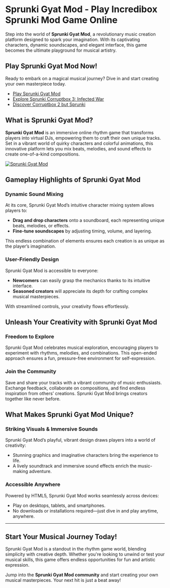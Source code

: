 # Sprunki Gyat Mod - Play Incredibox Sprunki Mod Game Online

Step into the world of **Sprunki Gyat Mod**, a revolutionary music creation platform designed to spark your imagination. With its captivating characters, dynamic soundscapes, and elegant interface, this game becomes the ultimate playground for musical artistry. 

## **Play Sprunki Gyat Mod Now!**

Ready to embark on a magical musical journey? Dive in and start creating your own masterpiece today.

- [Play Sprunki Gyat Mod](https://sprunkisinner.org/sprunki-gyat)  
- [Explore Sprunki Corruptbox 3: Infected War](https://sprunkicorruptbox.com/sprunki-corruptbox-3-infected-war)  
- [Discover Corruptbox 2 but Sprunki](https://sprunkicorruptbox.com/corruptbox-2-but-sprunki)  

## **What is Sprunki Gyat Mod?**

**Sprunki Gyat Mod** is an immersive online rhythm game that transforms players into virtual DJs, empowering them to craft their own unique tracks. Set in a vibrant world of quirky characters and colorful animations, this innovative platform lets you mix beats, melodies, and sound effects to create one-of-a-kind compositions.

[![Sprunki Gyat Mod](https://sprunkisinner.org/_nuxt/sprunki-gyat.DRuZe3Nd.webp)](https://sprunkisinner.org/sprunki-gyat)


## **Gameplay Highlights of Sprunki Gyat Mod**

### **Dynamic Sound Mixing**  
At its core, Sprunki Gyat Mod’s intuitive character mixing system allows players to:  
- **Drag and drop characters** onto a soundboard, each representing unique beats, melodies, or effects.  
- **Fine-tune soundscapes** by adjusting timing, volume, and layering.  

This endless combination of elements ensures each creation is as unique as the player’s imagination.

### **User-Friendly Design**  
Sprunki Gyat Mod is accessible to everyone:  
- **Newcomers** can easily grasp the mechanics thanks to its intuitive interface.  
- **Seasoned creators** will appreciate its depth for crafting complex musical masterpieces.  

With streamlined controls, your creativity flows effortlessly.


## **Unleash Your Creativity with Sprunki Gyat Mod**

### **Freedom to Explore**  
Sprunki Gyat Mod celebrates musical exploration, encouraging players to experiment with rhythms, melodies, and combinations. This open-ended approach ensures a fun, pressure-free environment for self-expression.

### **Join the Community**  
Save and share your tracks with a vibrant community of music enthusiasts. Exchange feedback, collaborate on compositions, and find endless inspiration from others’ creations. Sprunki Gyat Mod brings creators together like never before.


## **What Makes Sprunki Gyat Mod Unique?**

### **Striking Visuals & Immersive Sounds**  
Sprunki Gyat Mod’s playful, vibrant design draws players into a world of creativity:  
- Stunning graphics and imaginative characters bring the experience to life.  
- A lively soundtrack and immersive sound effects enrich the music-making adventure.  

### **Accessible Anywhere**  
Powered by HTML5, Sprunki Gyat Mod works seamlessly across devices:  
- Play on desktops, tablets, and smartphones.  
- No downloads or installations required—just dive in and play anytime, anywhere.  

---

## **Start Your Musical Journey Today!**

Sprunki Gyat Mod is a standout in the rhythm game world, blending simplicity with creative depth. Whether you're looking to unwind or test your musical skills, this game offers endless opportunities for fun and artistic expression.  

Jump into the **Sprunki Gyat Mod community** and start creating your own musical masterpieces. Your next hit is just a beat away!
